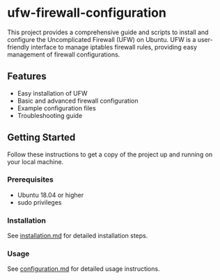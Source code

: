 # ufw-firewall-configuration
This project provides a comprehensive guide and scripts to install and configure the Uncomplicated Firewall (UFW) on Ubuntu. UFW is a user-friendly interface to manage iptables firewall rules, providing easy management of firewall configurations.

## Features
- Easy installation of UFW
- Basic and advanced firewall configuration
- Example configuration files
- Troubleshooting guide

## Getting Started
Follow these instructions to get a copy of the project up and running on your local machine.

### Prerequisites
- Ubuntu 18.04 or higher
- sudo privileges

### Installation
See [installation.md](docs/installation.md) for detailed installation steps.

### Usage
See [configuration.md](docs/configuration.md) for detailed usage instructions.
